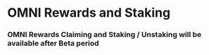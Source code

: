 # OMNI Rewards and Staking

### OMNI Rewards Claiming and Staking / Unstaking will be available after Beta period
